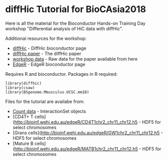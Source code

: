 # diffHic Tutorial for BioCAsia2018
Here is all the material for the Bioconductor Hands-on Training Day workshop "Differential analysis of HiC data with diffHic".

Additional resources for the workshop:
* [diffHic](https://bioconductor.org/packages/release/bioc/html/diffHic.html) - DiffHic bioconductor page
* [diffHic paper](https://bmcbioinformatics.biomedcentral.com/articles/10.1186/s12859-015-0683-0) - The diffHic paper
* [workshop data](https://www.ncbi.nlm.nih.gov/geo/query/acc.cgi?acc=GSE99151) - Raw data for the paper available from here
* [EdgeR](https://bioconductor.org/packages/release/bioc/html/edgeR.html) - EdgeR bioconductor page

Requires R and bioconductor. Packages in R required:
```
library(diffhic)
library(csaw)
library(BSgenome.Mmusculus.UCSC.mm10)
```

Files for the tutorial are availabe from:
* [Count data](http://bioinf.wehi.edu.au/edgeR/diffHic_tutorial.RData) - InteractionSet objects
* [CD4T+ T cells](http://bioinf.wehi.edu.au/edgeR/CD4T1chr2_chr11_chr12.h5 - HDF5 for select chromosomes
* [Grans cells](http://bioinf.wehi.edu.au/edgeR/GW1chr2_chr11_chr12.h5 - HDF5 for select chromosomes
* [Mature B cells](http://bioinf.wehi.edu.au/edgeR/MATB1chr2_chr11_chr12.h5 - HDF5 for select chromosomes
